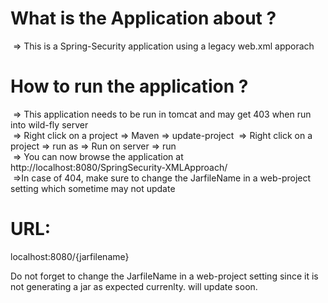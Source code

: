 # What is the Application about ? </br>
&nbsp;=> This is a Spring-Security application using a legacy web.xml apporach </br>

# How to run the application ? </br>
&nbsp;=> This application needs to be run in tomcat and may get 403 when run into wild-fly server </br>
&nbsp;=> Right click on a project => Maven => update-project
&nbsp;=> Right click on a project => run as => Run on server => run </br>
&nbsp;=> You can now browse the application at http://localhost:8080/SpringSecurity-XMLApproach/ </br>
&nbsp;=>In case of 404, make sure to change the JarfileName in a web-project setting which sometime may not update

URL:
====
localhost:8080/{jarfilename}

Do not forget to change the JarfileName in a web-project setting since it is not generating a jar as expected currenlty.
will update soon.
